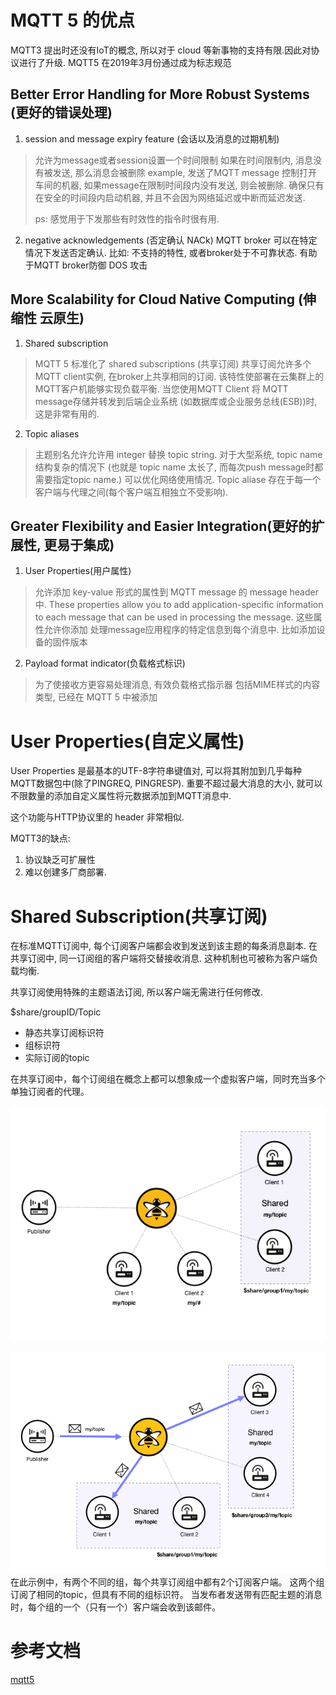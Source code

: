 # MQTT 5 的优点

MQTT3 提出时还没有IoT的概念, 所以对于 cloud 等新事物的支持有限.因此对协议进行了升级.
MQTT5 在2019年3月份通过成为标志规范

## Better Error Handling for More Robust Systems (更好的错误处理)

1. session and message expiry feature (会话以及消息的过期机制)

> 允许为message或者session设置一个时间限制
> 如果在时间限制内, 消息没有被发送, 那么消息会被删除
> example, 发送了MQTT message 控制打开车间的机器,
> 如果message在限制时间段内没有发送, 则会被删除.
> 确保只有在安全的时间段内启动机器, 并且不会因为网络延迟或中断而延迟发送.
>
> ps: 感觉用于下发那些有时效性的指令时很有用.

2. negative acknowledgements (否定确认 NACk)
   MQTT broker 可以在特定情况下发送否定确认.
   比如: 不支持的特性, 或者broker处于不可靠状态.
   有助于MQTT broker防御 DOS 攻击

## More Scalability for Cloud Native Computing (伸缩性 云原生)

1. Shared subscription

> MQTT 5 标准化了 shared subscriptions (共享订阅)
> 共享订阅允许多个MQTT client实例, 在broker上共享相同的订阅.
> 该特性使部署在云集群上的MQTT客户机能够实现负载平衡.
> 当您使用MQTT Client 将 MQTT message存储并转发到后端企业系统
> (如数据库或企业服务总线(ESB))时, 这是非常有用的.

2. Topic aliases

> 主题别名允许允许用 integer 替换 topic string.
> 对于大型系统, topic name 结构复杂的情况下
> (也就是 topic name 太长了, 而每次push message时都需要指定topic name.)
> 可以优化网络使用情况.
> Topic aliase 存在于每一个客户端与代理之间(每个客户端互相独立不受影响).

## Greater Flexibility and Easier Integration(更好的扩展性, 更易于集成)

1. User Properties(用户属性)

> 允许添加 key-value 形式的属性到 MQTT message 的 message header 中.
> These properties allow you to add application-specific information to each message that can be used in processing the
> message.
> 这些属性允许你添加 处理message应用程序的特定信息到每个消息中.
> 比如添加设备的固件版本

2. Payload format indicator(负载格式标识)

> 为了使接收方更容易处理消息, 有效负载格式指示器
> 包括MIME样式的内容类型, 已经在 MQTT 5 中被添加

# User Properties(自定义属性)

User Properties 是最基本的UTF-8字符串键值对, 可以将其附加到几乎每种MQTT数据包中(除了PINGREQ, PINGRESP).
重要不超过最大消息的大小, 就可以不限数量的添加自定义属性将元数据添加到MQTT消息中.

这个功能与HTTP协议里的 header 非常相似.

MQTT3的缺点:

1. 协议缺乏可扩展性
2. 难以创建多厂商部署.

# Shared Subscription(共享订阅)

在标准MQTT订阅中, 每个订阅客户端都会收到发送到该主题的每条消息副本.
在共享订阅中, 同一订阅组的客户端将交替接收消息. 这种机制也可被称为客户端负载均衡.

共享订阅使用特殊的主题语法订阅, 所以客户端无需进行任何修改.

$share/groupID/Topic

* 静态共享订阅标识符
* 组标识符
* 实际订阅的topic

在共享订阅中，每个订阅组在概念上都可以想象成一个虚拟客户端，同时充当多个单独订阅者的代理。

![](shared-subscriptions.gif)

![](shared-subscriptions-multiple-groups.png)
在此示例中，有两个不同的组，每个共享订阅组中都有2个订阅客户端。
这两个组订阅了相同的topic，但具有不同的组标识符。
当发布者发送带有匹配主题的消息时，每个组的一个（只有一个）客户端会收到该邮件。

# 参考文档

[mqtt5](https://www.hivemq.com/mqtt-5/)
